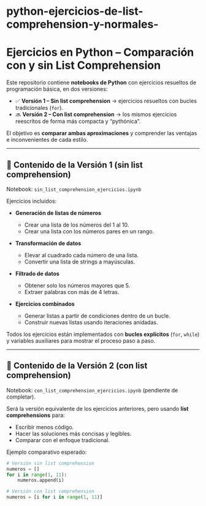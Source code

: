 # python-ejercicios-de-list-comprehension-y-normales-

# Ejercicios en Python – Comparación con y sin List Comprehension  

Este repositorio contiene **notebooks de Python** con ejercicios resueltos de programación básica, en dos versiones:  

- ✅ **Versión 1 – Sin list comprehension** → ejercicios resueltos con bucles tradicionales (`for`).  
- 🔜 **Versión 2 – Con list comprehension** → los mismos ejercicios reescritos de forma más compacta y “pythónica”.  

El objetivo es **comparar ambas aproximaciones** y comprender las ventajas e inconvenientes de cada estilo.  

---

## 📘 Contenido de la Versión 1 (sin list comprehension)  

Notebook: `sin_list_comprehension_ejercicios.ipynb`  

Ejercicios incluidos:  

- **Generación de listas de números**  
  - Crear una lista de los números del 1 al 10.  
  - Crear una lista con los números pares en un rango.  

- **Transformación de datos**  
  - Elevar al cuadrado cada número de una lista.  
  - Convertir una lista de strings a mayúsculas.  

- **Filtrado de datos**  
  - Obtener solo los números mayores que 5.  
  - Extraer palabras con más de 4 letras.  

- **Ejercicios combinados**  
  - Generar listas a partir de condiciones dentro de un bucle.  
  - Construir nuevas listas usando iteraciones anidadas.  

Todos los ejercicios están implementados con **bucles explícitos** (`for`, `while`) y variables auxiliares para mostrar el proceso paso a paso.  

---

## 📘 Contenido de la Versión 2 (con list comprehension)  

Notebook: `con_list_comprehension_ejercicios.ipynb` (pendiente de completar).  

Será la versión equivalente de los ejercicios anteriores, pero usando **list comprehensions** para:  

- Escribir menos código.  
- Hacer las soluciones más concisas y legibles.  
- Comparar con el enfoque tradicional.  

Ejemplo comparativo esperado:  

```python
# Versión sin list comprehension
numeros = []
for i in range(1, 11):
    numeros.append(i)

# Versión con list comprehension
numeros = [i for i in range(1, 11)]
